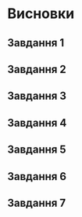 # Висновки

## Завдання 1

## Завдання 2

## Завдання 3

## Завдання 4

## Завдання 5

## Завдання 6

## Завдання 7

